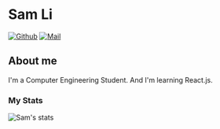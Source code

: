 # Sam Li

[![Github](https://img.shields.io/github/followers/wslisam?label=Follow&style=social)](https://github.com/wslisam)
[![Mail](https://img.shields.io/badge/-wslial1009@gmail.com-gray?style=flat-square&logo=gmail&logoColor=red&link=)](wslial1009@gmail.com)



## About me 
I'm a Computer Engineering Student. And I'm learning React.js.



### My Stats

![Sam's stats](https://github-readme-stats.vercel.app/api?username=wslial&show_icons=true)
